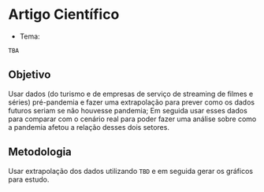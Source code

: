 # Artigo Científico

- Tema:

`TBA`


## Objetivo

Usar dados (do turismo e de empresas de serviço de streaming de filmes e séries) pré-pandemia e fazer uma extrapolação para prever como os dados futuros seriam se não houvesse pandemia; Em seguida usar esses dados para comparar com o cenário real para poder fazer uma análise sobre como a pandemia afetou a relação desses dois setores.

## Metodologia

Usar extrapolação dos dados utilizando `TBD` e em seguida gerar os gráficos para estudo.

